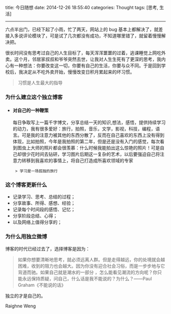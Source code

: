 title: 今日随想
date: 2014-12-26 18:55:40
categories: Thought
tags: [思考, 生活]

---

六点半出门，已经下起了小雨，忙了两天，网站上的 bug 基本上都解决了，就差接入多说评论模块了，可是试了几次都没有成功，不知道哪里错了，就留着慢慢解决把。

<!--more-->

很长时间没有思考过自己的人生目标了，每天浑浑噩噩的过着，逃课睡觉上网吃外卖。这个月，邻居家叔叔和爷爷突然去世，让我对人生生死有了更深的思考，我内心有一种想法：你要改变这一切，你要有自己的生活，你要与众不同。于是回到学校后，我决定从不吃外卖开始，慢慢改变日积月累起来的坏习惯。

> 习惯是人生最大的指导

### 为什么建立这个独立博客

- #### 对自己的一种鞭策

  每日争取写上一篇千字博文，分享总结一天的知识,想法，感悟，提供持续学习的动力，我有很多爱好：旅行，拍照，音乐，文学，影视，科技，编程，语言。可是我的注意力被其他的东西分散了，反而在自己喜欢的东西上没有得到体现，比如拍照，今年是我拍照的第二年，但是还是没有入门的感觉，每次看到图虫上大师的照片都会很羡慕：什么时候我能拍出这么惊艳的照片！可是自己却很少花时间去钻研，学习图片后期这一复杂的艺术，以后要强迫自己将注意力转移到我喜欢的事情上，将自己打造成所喜欢领域的专家

       > 学习是一场孤独的旅行

### 这个博客更新什么

- 记录学习、思考、总结的过程；
- 分享故事、所得、感想、经验；
- 记录每个时间段的感悟、记忆；
- 分享阶段总结、心得；
- 以及网络上值得分享的；

### 为什么用独立微博

博客的时代已经过去了，选择博客是因为：

> 如果你想要清晰地思考，就必须远离人群。但是走得越远，你的处境就会越困难，收到的阻力也会越大。因为你没有迎合社会习俗，而是一步步地与它背道而驰。如果自己就是潮水的一部分 ，怎么能看见潮流的方向呢？你只能永远保持质疑，问自己，什么话是我不能说的？为什么？——Paul Graham《不能说的话》

独立的才是自己的。

Raighne Weng
